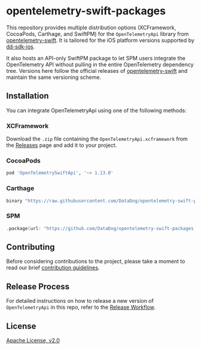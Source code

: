 # opentelemetry-swift-packages

This repository provides multiple distribution options (XCFramework, CocoaPods, Carthage, and SwiftPM) for the `OpenTelemetryApi` library from [opentelemetry-swift](https://github.com/open-telemetry/opentelemetry-swift). It is tailored for the iOS platform versions supported by [dd-sdk-ios](https://github.com/DataDog/dd-sdk-ios).

It also hosts an API-only SwiftPM package to let SPM users integrate the OpenTelemetry API without pulling in the entire OpenTelemetry dependency tree. Versions here follow the official releases of [opentelemetry-swift](https://github.com/open-telemetry/opentelemetry-swift) and maintain the same versioning scheme.


## Installation

You can integrate OpenTelemetryApi using one of the following methods:

### XCFramework

Download the `.zip` file containing the `OpenTelemetryApi.xcframework` from the [Releases](https://github.com/DataDog/opentelemetry-swift-packages/releases) page and add it to your project.

### CocoaPods

```ruby
pod 'OpenTelemetrySwiftApi', '~> 1.13.0'
```

### Carthage

```ruby
binary "https://raw.githubusercontent.com/DataDog/opentelemetry-swift-packages/main/OpenTelemetryApi.json" ~> 1.13.0
```

### SPM

```swift
.package(url: "https://github.com/DataDog/opentelemetry-swift-packages.git", .upToNextMinor(from: "1.13.0")),
```

## Contributing

Before considering contributions to the project, please take a moment to read
our brief [contribution guidelines](CONTRIBUTING.md).

## Release Process

For detailed instructions on how to release a new version of `OpenTelemetryApi` in this repo, refer to the [Release Workflow](RELEASE.md).

## License

[Apache License, v2.0](LICENSE)
